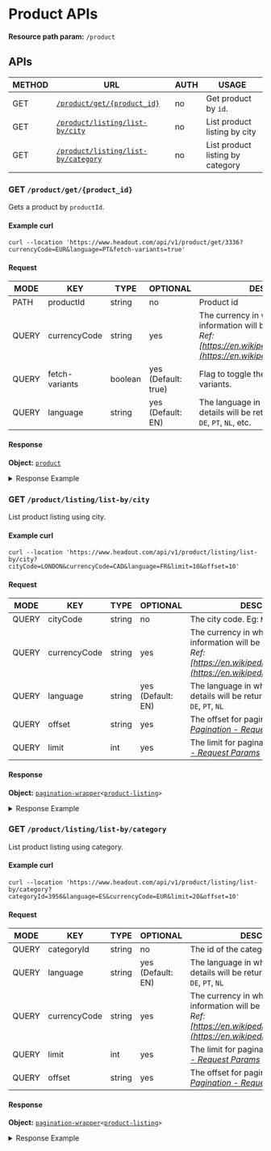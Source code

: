 # Product APIs

**Resource path param:** `/product`

## APIs

| METHOD | URL                                                                           | AUTH | USAGE                            |
|--------|-------------------------------------------------------------------------------|------|----------------------------------|
| GET    | [`/product/get/{product_id}`](#GET-/product/get/{product_id})                 | no   | Get product by `id`.             |
| GET    | [`/product/listing/list-by/city`](#GET-/product/listing/list-by/city)         | no   | List product listing by city     |
| GET    | [`/product/listing/list-by/category`](#GET-/product/listing/list-by/category) | no   | List product listing by category |

### <a name="GET-/product/get/{product_id}"></a>GET `/product/get/{product_id}`

Gets a product by `productId`.

#### Example curl
```shell
curl --location 'https://www.headout.com/api/v1/product/get/3336?currencyCode=EUR&language=PT&fetch-variants=true'
```

#### Request

| MODE  | KEY            | TYPE    | OPTIONAL            | DESCRIPTION                                                                                                                                                           |
|-------|----------------|---------|---------------------|-----------------------------------------------------------------------------------------------------------------------------------------------------------------------|
| PATH  | productId      | string  | no                  | Product id                                                                                                                                                            |
| QUERY | currencyCode   | string  | yes                 | The currency in which pricing information will be returned. Eg: `USD`, `AED`. *Ref: [https://en.wikipedia.org/wiki/ISO_4217](https://en.wikipedia.org/wiki/ISO_4217)* |
| QUERY | fetch-variants | boolean | yes (Default: true) | Flag to toggle the option of fetching variants.                                                                                                                       |
| QUERY | language       | string  | yes (Default: EN)   | The language in which the product details will be returned. Eg: `EN`, `ES`, `FR`, `IT`, `DE`, `PT`, `NL`, etc.                                                        |

#### Response

**Object:** [`product`](/object-models/v1/product-models.md#product)

<details>
<summary>Response Example</summary>

```json
{
  "id": 512,
  "name": "Wicked",
  "url": "/broadway-tickets/wicked-e-512/",
  "canonicalUrl": "https://www.headout.com/broadway-tickets/wicked-e-512/",
  "neighbourhood": "",
  "city": {
    "name": "New York",
    "code": "NEW_YORK"
  },
  "currency": {
    "code": "USD",
    "name": "United States Dollar",
    "symbol": "US$",
    "localSymbol": "$",
    "precision": 2
  },
  "displayTags": [
    "Broadway",
    "Musical",
    "Best of Broadway",
    "Entertainment"
  ],
  "images": [
    {
      "url": "https://cdn-imgix.headout.com/media/images/5276fb91a066165e4069516143ae2ea3-512-new-york-wicked-01.jpg",
      "altText": "wicked-1",
      "description": "Wicked Newyork",
      "credit": "Broadway Inbound, Inc"
    }
  ],
  "contentListHtml": [
    {
      "title": "Summary",
      "type": "SUMMARY_HTML",
      "html": "<h2>Why Watch Wicked</h2>\n<p>Dive deep into the enchanting world of Oz, presented from a perspective you've never witnessed before. Secure your Wicked Broadway tickets to step into a multi-award-winning phenomenon. With its spellbinding cast, extraordinary crew, and accolades that stretch beyond Broadway's glimmering lights, Wicked is an unmatched theatrical experience. The numerous awards and consistent critical acclaim stand testimony to its brilliance. Don't miss your chance to be swept away by this bewitching tale of friendship, love, and the cost of integrity.</p>\n<h2>The Story</h2>\n<p>Before Dorothy and her famous ruby slippers, there was a profound friendship between two young women, one with emerald green skin. This is their story. Book your Wicked Broadway tickets now and embark on a magical journey that unveils the untold tale of the witches of Oz. Witness the transformation of Elphaba, the future Wicked Witch of the West, and Glinda, the Good Witch. It's a mesmerizing, heart-tugging story filled with songs and emotions that promise to leave an indelible mark on your soul.</p>\n<h2>Great For</h2>\n<p>Fans of Fantasy | Musical Enthusiasts | Night Out with Family</p>"
    }
  ],
  "content": [
    {
      "title": "Summary",
      "type": "SUMMARY_HTML",
      "html": "<h2>Why Watch Wicked</h2>\n<p>Dive deep into the enchanting world of Oz, presented from a perspective you've never witnessed before. Secure your Wicked Broadway tickets to step into a multi-award-winning phenomenon. With its spellbinding cast, extraordinary crew, and accolades that stretch beyond Broadway's glimmering lights, Wicked is an unmatched theatrical experience. The numerous awards and consistent critical acclaim stand testimony to its brilliance. Don't miss your chance to be swept away by this bewitching tale of friendship, love, and the cost of integrity.</p>\n<h2>The Story</h2>\n<p>Before Dorothy and her famous ruby slippers, there was a profound friendship between two young women, one with emerald green skin. This is their story. Book your Wicked Broadway tickets now and embark on a magical journey that unveils the untold tale of the witches of Oz. Witness the transformation of Elphaba, the future Wicked Witch of the West, and Glinda, the Good Witch. It's a mesmerizing, heart-tugging story filled with songs and emotions that promise to leave an indelible mark on your soul.</p>\n<h2>Great For</h2>\n<p>Fans of Fantasy | Musical Enthusiasts | Night Out with Family</p>"
    }
  ],
  "startLocation": {
    "geolocation": {
      "latitude": 40.762332916259766,
      "longitude": -73.98523712158203
    },
    "address": {
      "addressLine1": "Gershwin Theatre",
      "addressLine2": "222 West 51 Street",
      "cityName": "New York",
      "postalCode": "10019",
      "state": "New York",
      "countryName": "United States"
    }
  },
  "endLocation": {
    "geolocation": {
      "latitude": 40.762332916259766,
      "longitude": -73.98523712158203
    },
    "address": {
      "addressLine1": "Gershwin Theatre",
      "addressLine2": "222 West 51 Street",
      "cityName": "New York",
      "postalCode": "10019",
      "state": "New York",
      "countryName": "United States"
    }
  },
  "productType": "EVENT",
  "ratingCumulative": {
    "avg": 4.43,
    "count": 1262
  },
  "hasInstantConfirmation": false,
  "hasMobileTicket": false,
  "variants": [
    {
      "id": 647,
      "name": "Rear Orchestra/Rear Mezzanine",
      "description": "",
      "duration": 9900000,
      "inventoryType": "FIXED_START_FIXED_DURATION",
      "pax": {
        "min": 1,
        "max": 8
      },
      "cashback": {
        "value": 0.0000,
        "type": "PERCENTAGE"
      },
      "ticketDeliveryInfoHtml": null,
      "inputFields": [
        {
          "oldId": 62,
          "id": "NAME",
          "name": "Full Name",
          "dataType": "STRING",
          "validation": {
            "regex": "\\s*[^\\s]+\\s+[^\\s]+.*",
            "minLength": 3,
            "maxLength": 80,
            "minValue": null,
            "maxValue": null,
            "required": true,
            "values": null
          },
          "level": "PRIMARY_CUSTOMER"
        }
      ],
      "tags": [
        "BROADWAY",
        "BROADWAY2",
        "BROADWAYFORKIDS",
        "BROADWAYFORKIDS2",
        "BTTFA"
      ]
    }
  ],
  "pricing": {
    "type": "PER_PERSON",
    "currencyCode": "USD",
    "minimumPrice": {
      "originalPrice": 96.50,
      "finalPrice": 96.50
    },
    "bestDiscount": 0
  }
}
```
</details>

### <a name="GET-/product/listing/list-by/city"></a>GET `/product/listing/list-by/city`

List product listing using city.

#### Example curl
```shell
curl --location 'https://www.headout.com/api/v1/product/listing/list-by/city?cityCode=LONDON&currencyCode=CAD&language=FR&limit=10&offset=10'
```

#### Request

| MODE  | KEY          | TYPE   | OPTIONAL          | DESCRIPTION                                                                                                                                                           |
|-------|--------------|--------|-------------------|-----------------------------------------------------------------------------------------------------------------------------------------------------------------------|
| QUERY | cityCode     | string | no                | The city code. Eg: `NEW_YORK`, `DUBAI`                                                                                                                                |
| QUERY | currencyCode | string | yes               | The currency in which pricing information will be returned. Eg: `USD`, `AED`. *Ref: [https://en.wikipedia.org/wiki/ISO_4217](https://en.wikipedia.org/wiki/ISO_4217)* |
| QUERY | language     | string | yes (Default: EN) | The language in which the product details will be returned. Eg: `EN`, `ES`, `FR`, `IT`, `DE`, `PT`, `NL`                                                              |
| QUERY | offset       | string | yes               | The offset for pagination. *Ref: [Pagination - Request Params](/conventions/basics.md#Pagination--Request-Params)*                                                    |
| QUERY | limit        | int    | yes               | The limit for pagination. *Ref: [Pagination - Request Params](/conventions/basics.md#Pagination--Request-Params)*                                                     |

#### Response

**Object:** [`pagination-wrapper`](/object-models/common-models.md#pagination-wrapper)`<`[`product-listing`](/object-models/v1/product-models.md#product-listing)`>`

<details>
<summary>Response Example</summary>

```json
{
  "items": [
    {
      "id": "2844",
      "name": "Fast Track Tickets to the London Eye",
      "url": "/london-eye-tickets/fast-track-tickets-to-the-london-eye-e-2844/",
      "canonicalUrl": "https://www.headout.com/london-eye-tickets/fast-track-tickets-to-the-london-eye-e-2844/",
      "city": {
        "name": "London",
        "code": "LONDON"
      },
      "image": {
        "url": "https://cdn-imgix.headout.com/tour/4407/TOUR-IMAGE/12d3a2c5-a39e-4f0f-9724-dcd63f5429cb-2844-london-london-eye--fast-track-entry-tickets-04.jpg"
      },
      "neighbourhood": null,
      "primaryCategory": {
        "id": 279,
        "name": "London Eye Tickets",
        "cityCode": "LONDON",
        "url": "/category/279"
      },
      "currency": {
        "code": "USD",
        "currencyName": "United States Dollar",
        "symbol": "US$",
        "localSymbol": "$",
        "precision": 2,
        "currency": "USD"
      },
      "startGeolocation": {
        "latitude": 51.50345230102539,
        "longitude": -0.119518555700779
      },
      "ratingCumulative": {
        "avg": 4.47,
        "count": 3398
      },
      "pricing": {
        "type": "PER_PERSON",
        "currencyCode": "USD",
        "minimumPrice": {
          "originalPrice": 58.4,
          "finalPrice": 58.4
        },
        "bestDiscount": 0
      },
      "hasInstantConfirmation": true
    }
  ],
  "nextUrl": "https://www.headout.com/api/v1/product/listing/list-by/city?cityCode=LONDON&currencyCode=USD&language=EN&offset=11&limit=1",
  "prevUrl": "https://www.headout.com/api/v1/product/listing/list-by/city?cityCode=LONDON&currencyCode=USD&language=EN&offset=9&limit=1",
  "total": 224,
  "nextOffset": 11
}
```
</details>

### <a name="GET-/product/listing/list-by/category"></a>GET `/product/listing/list-by/category`

List product listing using category.

#### Example curl
```shell
curl --location 'https://www.headout.com/api/v1/product/listing/list-by/category?categoryId=3956&language=ES&currencyCode=EUR&limit=20&offset=10'
```

#### Request

| MODE  | KEY          | TYPE   | OPTIONAL          | DESCRIPTION                                                                                                                                                           |
|-------|--------------|--------|-------------------|-----------------------------------------------------------------------------------------------------------------------------------------------------------------------|
| QUERY | categoryId   | string | no                | The id of the category.                                                                                                                                               |
| QUERY | language     | string | yes (Default: EN) | The language in which the product details will be returned. Eg: `EN`, `ES`, `FR`, `IT`, `DE`, `PT`, `NL`                                                              |
| QUERY | currencyCode | string | yes               | The currency in which pricing information will be returned. Eg: `USD`, `AED`. *Ref: [https://en.wikipedia.org/wiki/ISO_4217](https://en.wikipedia.org/wiki/ISO_4217)* |
| QUERY | limit        | int    | yes               | The limit for pagination. *Ref: [Pagination - Request Params](/conventions/basics.md#Pagination--Request-Params)*                                                     |
| QUERY | offset       | string | yes               | The offset for pagination. *Ref: [Pagination - Request Params](/conventions/basics.md#Pagination--Request-Params)*                                                    |

#### Response

**Object:** [`pagination-wrapper`](/object-models/common-models.md#pagination-wrapper)`<`[`product-listing`](/object-models/v1/product-models.md#product-listing)`>`

<details>
<summary>Response Example</summary>
```json
{
  "items": [
    {
      "id": "11228",
      "name": "Tickets to Khao Kheow Open Zoo",
      "url": "/es/khao-kheow-open-zoo/khao-kheow-open-zoo-e-11228/",
      "canonicalUrl": "https://www.headout.com/es/khao-kheow-open-zoo/khao-kheow-open-zoo-e-11228/",
      "city": {
        "name": "Pattaya",
        "code": "PATTAYA"
      },
      "image": {
        "url": "https://cdn-imgix.headout.com/tour/21259/TOUR-IMAGE/4dd55cf1-4beb-45ad-aa50-7d6b8b58ca39-11228-pattaya-khao-kheow-open-zoo-01.jpg"
      },
      "neighbourhood": null,
      "primaryCategory": {
        "id": 4842,
        "name": "Khao Kheow Open Zoo",
        "cityCode": "PATTAYA",
        "url": "/category/4842"
      },
      "currency": {
        "code": "EUR",
        "currencyName": "Euro",
        "symbol": "EUR",
        "localSymbol": "€",
        "precision": 2,
        "currency": "EUR"
      },
      "startGeolocation": {
        "latitude": 13.214982986450195,
        "longitude": 101.05597686767578
      },
      "ratingCumulative": {
        "avg": 4.44,
        "count": 2023
      },
      "pricing": {
        "type": "PER_PERSON",
        "currencyCode": "EUR",
        "minimumPrice": {
          "originalPrice": 6.51,
          "finalPrice": 5.73
        },
        "bestDiscount": 12
      },
      "hasInstantConfirmation": true
    }
  ],
  "nextUrl": "https://www.headout.com/api/v1/product/listing/list-by/category?categoryId=3956&language=ES&currencyCode=EUR&offset=11&limit=1",
  "prevUrl": "https://www.headout.com/api/v1/product/listing/list-by/category?categoryId=3956&language=ES&currencyCode=EUR&offset=9&limit=1",
  "total": 25,
  "nextOffset": 11
}
```
</details>